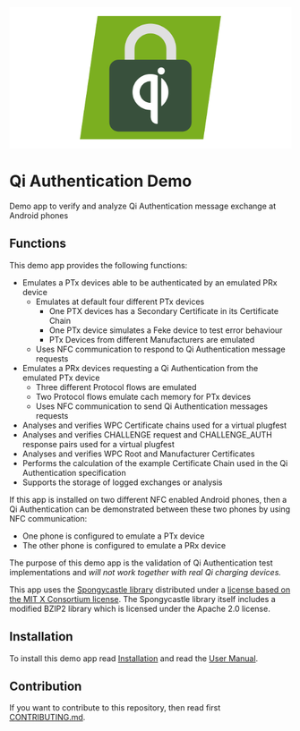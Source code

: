 ![Logo](/images/qi_ath.png)

# Qi Authentication Demo

Demo app to verify and analyze Qi Authentication message exchange at Android phones

## Functions

This demo app provides the following functions:
- Emulates a PTx devices able to be authenticated by an emulated PRx device
  - Emulates at default four different PTx devices
    - One PTX devices has a Secondary Certificate in its Certificate Chain
    - One PTx device simulates a Feke device to test error behaviour
    - PTx Devices from different Manufacturers are emulated
  - Uses NFC communication to respond to Qi Authentication message requests
- Emulates a PRx devices requesting a Qi Authentication from the emulated PTx device
  - Three different Protocol flows are emulated
  - Two Protocol flows emulate cach memory for PTx devices
  - Uses NFC communication to send Qi Authentication messages requests
- Analyses and verifies WPC Certificate chains used for a virtual plugfest
- Analyses and verifies CHALLENGE request and CHALLENGE_AUTH response pairs used for a virtual plugfest
- Analyses and verifies WPC Root and Manufacturer Certificates
- Performs the calculation of the example Certificate Chain used in the Qi Authentication specification
- Supports the storage of logged exchanges or analysis

If this app is installed on two different NFC enabled Android phones, then a Qi Authentication can be demonstrated between these two phones by using NFC communication: 
- One phone is configured to emulate a PTx device
- The other phone is configured to emulate a PRx device

The purpose of this demo app is the validation of Qi Authentication test implementations and *will not work together with real Qi charging devices.*

This app uses the [Spongycastle library](https://github.com/rtyley/spongycastle) distributed under a [license based on the MIT X Consortium license](https://github.com/rtyley/spongycastle/blob/spongy-master/LICENSE.html). The Spongycastle library itself includes a modified BZIP2 library which is licensed under the Apache 2.0 license. 

## Installation

To install this demo app read [Installation](wiki/Installation) and read the [User Manual](wiki/Home).

## Contribution

If you want to contribute to this repository, then read first [CONTRIBUTING.md](CONTRIBUTING.md).
